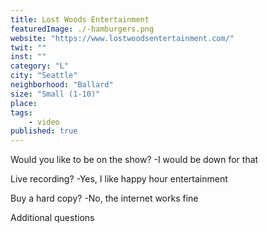 ```yaml
--- 
title: Lost Woods Entertainment 
featuredImage: ./-hamburgers.png 
website: "https://www.lostwoodsentertainment.com/" 
twit: "" 
inst: "" 
category: "L" 
city: "Seattle"
neighborhood: "Ballard"
size: "Small (1-10)"
place: 
tags:
    - video
published: true
--- 
```

Would you like to be on the show? 
-I would be down for that 

Live recording? 
-Yes, I like happy hour entertainment 

Buy a hard copy? 
-No, the internet works fine 

Additional questions 


